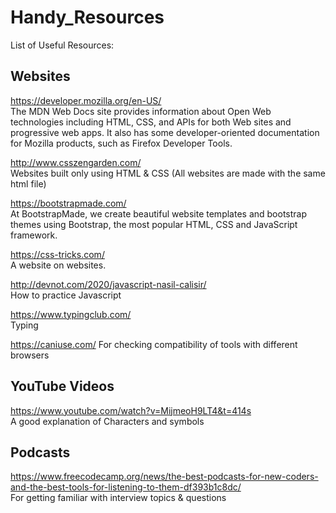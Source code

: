 # Handy_Resources
List of Useful Resources:

## Websites 

https://developer.mozilla.org/en-US/ <br />
The MDN Web Docs site provides information about Open Web technologies including HTML, CSS, and APIs for both Web sites and progressive web apps. It also has some developer-oriented documentation for Mozilla products, such as Firefox Developer Tools.

http://www.csszengarden.com/ <br />
Websites built only using HTML & CSS (All websites are made with the same html file)

https://bootstrapmade.com/ <br />
At BootstrapMade, we create beautiful website templates and bootstrap themes using Bootstrap, the most popular HTML, CSS and JavaScript framework.

https://css-tricks.com/ <br />
A website on websites.

http://devnot.com/2020/javascript-nasil-calisir/ <br/>
How to practice Javascript

https://www.typingclub.com/ <br/>
Typing

https://caniuse.com/
For checking compatibility of tools with different browsers

## YouTube Videos

https://www.youtube.com/watch?v=MijmeoH9LT4&t=414s <br />
A good explanation of Characters and symbols



## Podcasts

https://www.freecodecamp.org/news/the-best-podcasts-for-new-coders-and-the-best-tools-for-listening-to-them-df393b1c8dc/ <br />
For getting familiar with interview topics & questions
